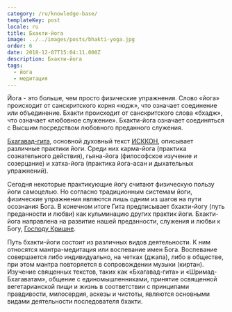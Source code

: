 ```yaml
---
category: /ru/knowledge-base/
templateKey: post
locale: ru
title: Бхакти-йога
image: ../../images/posts/bhakti-yoga.jpg
order: 6
date: 2018-12-07T15:04:11.000Z
description: Бхакти-йога
tags:
  - йога
  - медитация
---
```


Йога - это больше, чем просто физические упражнения. Слово «йога» происходит от санскритского корня «юдж», что означает соединение или объединение. Бхакти происходит от санскритского слова «бхадж», что означает «любовное служение». Бхакти-йога означает соединяться с Высшим посредством любовного преданного служения.

[Бхагавад-гита](/ru/bhagavad-gita), основной духовный текст  [ИСККОН](/ru/iskcon), описывает различные практики йоги. Среди них карма-йога (практика сознательного действия), гьяна-йога (философское изучение и созерцание) и хатха-йога (практика йога-асан и дыхательных упражнений).

Сегодня некоторые практикующие йогу считают физическую пользу йоги самоцелью. Но согласно традиционным системам йоги, физические упражнения являются лишь одним из шагов на пути осознания Бога. В конечном итоге Гита предписывает бхакти-йогу (путь преданности и любви) как кульминацию других практик йоги. Бхакти-йога направлена ​​на развитие нашей преданности, служения и любви к Богу, [Господу Кришне](/ru/krishna).

Путь бхакти-йоги состоит из различных видов деятельности. К ним относятся мантра-медитация или воспевание имен Бога. Воспевание совершается либо индивидуально, на четках (джапа), либо в обществе, при этом мантра повторяется в сопровождении музыки (киртан). Изучение священных текстов, таких как «Бхагавад-гита» и «Шримад-Бхагаватам», общение с единомышленниками, принятие освященной вегетарианской пищи и жизнь в соответствии с принципами правдивости, милосердия, аскезы и чистоты, являются основными видами деятельности  последователя бхакти.
